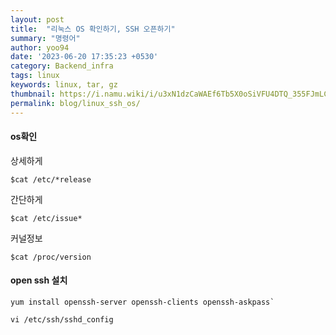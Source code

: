 ```yaml
---
layout: post
title:  "리눅스 OS 확인하기, SSH 오픈하기"
summary: "명령어"
author: yoo94
date: '2023-06-20 17:35:23 +0530'
category: Backend_infra
tags: linux
keywords: linux, tar, gz
thumbnail: https://i.namu.wiki/i/u3xN1dzCaWAEf6Tb5X0oSiVFU4DTQ_355FJmLCSTY7GZNyOnv60tkvcu0s0cD4Oce9vK6kylpAIEU-BYcju6Ww.webp
permalink: blog/linux_ssh_os/
---
```

#### os확인
상세하게
```shell
$cat /etc/*release
```

간단하게
```shell
$cat /etc/issue*
```

커널정보
```shell
$cat /proc/version
```

#### open ssh 설치

```shell
yum install openssh-server openssh-clients openssh-askpass`

vi /etc/ssh/sshd_config
```

